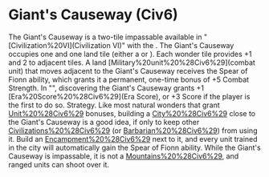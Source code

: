 # Giant's Causeway (Civ6)

The Giant's Causeway is a two-tile impassable available in "[Civilization%20VI](Civilization VI)" with the . The Giant's Causeway occupies one and one land tile (either a or ). Each wonder tile provides +1 and 2 to adjacent tiles.
A land [Military%20unit%20%28Civ6%29](combat unit) that moves adjacent to the Giant's Causeway receives the Spear of Fionn ability, which grants it a permanent, one-time bonus of +5 Combat Strength.
In "", discovering the Giant's Causeway grants +1 [Era%20Score%20%28Civ6%29](Era Score), or +3 Score if the player is the first to do so.
Strategy.
Like most natural wonders that grant [Unit%20%28Civ6%29](unit) bonuses, building a [City%20%28Civ6%29](city) close to the Giant's Causeway is a good idea, if only to keep other [Civilizations%20%28Civ6%29](civilizations) (or [Barbarian%20%28Civ6%29](barbarians)) from using it. Build an [Encampment%20%28Civ6%29](Encampment) next to it, and every unit trained in the city will automatically gain the Spear of Fionn ability.
While the Giant's Causeway is impassable, it is not a [Mountains%20%28Civ6%29](Mountain), and ranged units can shoot over it.